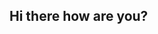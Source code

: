 ## Hi there how are you?

<!--
**Bakidmrcgl/Bakidmrcgl** is a ✨ _special_ ✨ repository because its `README.md` (this file) appears on your GitHub profile.

Here are some ideas to get you started: 
Merhaba mekatronik 1.sinif ogrencisiyim. 
- 🔭 I’m currently working on ...
- 🌱 I’m currently learning ...
- 👯 I’m looking to collaborate on ...
- 🤔 I’m looking for help with ...
- 💬 Ask me about ...
- 📫 How to reach me: ...
- 😄 Pronouns: ...
- ⚡ Fun fact: ...
-->
